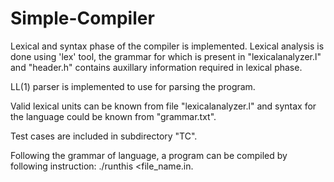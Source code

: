 # Simple-Compiler
Lexical and syntax phase of the compiler is implemented. Lexical analysis is done using 'lex' tool, the grammar for which is present in "lexicalanalyzer.l" and "header.h" contains auxillary information required in lexical phase.

LL(1) parser is implemented to use for parsing the program. 

Valid lexical units can be known from file "lexicalanalyzer.l" and syntax for the language could be known from "grammar.txt".

Test cases are included in subdirectory "TC".

Following the grammar of language, a program can be compiled by following instruction: ./runthis <file_name.in.
